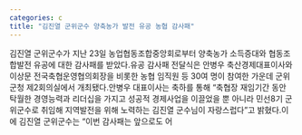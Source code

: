 ```yaml
---
categories: c
title: "김진열 군위군수 양축농가 발전 유공 농협 감사패"
---
```

김진열 군위군수가 지난 23일 농업협동조합중앙회로부터 양축농가 소득증대와 협동조합발전 유공에 대한 감사패를 받았다.유공 감사패 전달식은 안병우 축산경제대표이사와 이상문 전국축협운영협의회장을 비롯한 농협 임직원 등 30여 명이 참여한 가운데 군위군청 제2회의실에서 개최됐다.안병우 대표이사는 축하를 통해 “축협장 재임기간 동안 탁월한 경영능력과 리더십을 가지고 성공적 경제사업을 이끌었을 뿐 아니라 민선8기 군위군수로 취임해 지역발전을 위해 노력하는 김진열 군수님이 자랑스럽다”고 밝혔다.이에 김진열 군위군수는 “이번 감사패는 앞으로도 어